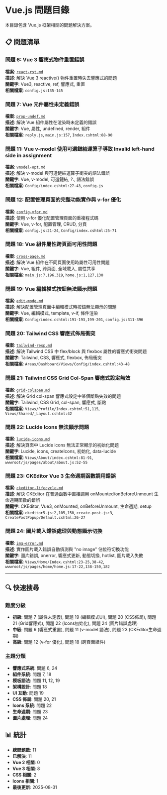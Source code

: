 # Vue.js 問題目錄

本目錄包含 Vue.js 框架相關的問題解決方案。

## 📋 問題清單

### 問題 6: Vue 3 響應式物件重置錯誤
**檔案**: [`react-rst.md`](./react-rst.md)  
**描述**: 解決 Vue 3 reactive() 物件重置時失去響應式的問題  
**關鍵字**: Vue3, reactive, ref, 響應式, 重置  
**相關檔案**: `config.js:135-145`

### 問題 7: Vue 元件屬性未定義錯誤
**檔案**: [`prop-undef.md`](./prop-undef.md)  
**描述**: 解決 Vue 組件屬性在渲染時未定義的錯誤  
**關鍵字**: Vue, 屬性, undefined, render, 組件  
**相關檔案**: `reply.js`, `main.js:157`, `Index.cshtml:88-90`

### 問題 11: Vue v-model 使用可選鏈結運算子導致 Invalid left-hand side in assignment
**檔案**: [`vmodel-opt.md`](./vmodel-opt.md)  
**描述**: 解決 v-model 與可選鏈結運算子衝突的語法錯誤  
**關鍵字**: Vue, v-model, 可選鏈結, ?., 語法錯誤  
**相關檔案**: `Config/index.cshtml:27-43`, `config.js`

### 問題 12: 配置管理頁面的完整功能實作與 v-for 優化
**檔案**: [`config-vfor.md`](./config-vfor.md)  
**描述**: 使用 v-for 優化配置管理頁面的重複程式碼  
**關鍵字**: Vue, v-for, 配置管理, CRUD, 分頁  
**相關檔案**: `config.js:21-24`, `Config/index.cshtml:25-71`

### 問題 18: Vue 組件屬性跨頁面可用性問題
**檔案**: [`cross-page.md`](./cross-page.md)  
**描述**: 解決 Vue 組件在不同頁面使用時屬性可用性問題  
**關鍵字**: Vue, 組件, 跨頁面, 全域載入, 屬性共享  
**相關檔案**: `main.js:7,196,319`, `home.js:1,127,130`

### 問題 19: Vue 編輯模式按鈕無法顯示問題
**檔案**: [`edit-mode.md`](./edit-mode.md)  
**描述**: 解決配置管理頁面中編輯模式時按鈕無法顯示的問題  
**關鍵字**: Vue, 編輯模式, template, v-if, 條件渲染  
**相關檔案**: `Config/index.cshtml:191-193,199-201`, `config.js:311-396`

### 問題 20: Tailwind CSS 響應式佈局衝突
**檔案**: [`tailwind-resp.md`](./tailwind-resp.md)  
**描述**: 解決 Tailwind CSS 中 flex/block 與 flexbox 屬性的響應式衝突問題  
**關鍵字**: Tailwind, CSS, 響應式, flexbox, 佈局衝突  
**相關檔案**: `Areas/Dashboard/Views/Config/index.cshtml:43-48`

### 問題 21: Tailwind CSS Grid Col-Span 響應式設定無效
**檔案**: [`grid-colspan.md`](./grid-colspan.md)  
**描述**: 解決 Grid col-span 響應式設定中某個斷點失效的問題  
**關鍵字**: Tailwind, CSS Grid, col-span, 響應式, 斷點  
**相關檔案**: `Views/Profile/Index.cshtml:51,115`, `Views/Shared/_Layout.cshtml:42`

### 問題 22: Lucide Icons 無法顯示問題
**檔案**: [`lucide-icons.md`](./lucide-icons.md)  
**描述**: 解決頁面中 Lucide icons 無法正常顯示的初始化問題  
**關鍵字**: Lucide, icons, createIcons, 初始化, data-lucide  
**相關檔案**: `Views/About/index.cshtml:81-91`, `wwwroot/js/pages/about/about.js:52-55`

### 問題 23: CKEditor Vue 3 生命週期函數調用錯誤
**檔案**: [`ckeditor-lifecycle.md`](./ckeditor-lifecycle.md)  
**描述**: 解決 CKEditor 在普通函數中直接調用 onMounted/onBeforeUnmount 生命週期函數的錯誤  
**關鍵字**: CKEditor, Vue3, onMounted, onBeforeUnmount, 生命週期, setup  
**相關檔案**: `ckeditor5.js:2,105,150`, `create-post.js:3`, `CreatePostPopup/Default.cshtml:26-27`

### 問題 24: 圖片載入錯誤處理與動態顯示切換
**檔案**: [`img-error.md`](./img-error.md)  
**描述**: 實作圖片載入錯誤自動偵測與 "no image" 佔位符切換功能  
**關鍵字**: 圖片錯誤, onerror, 響應式更新, 動態切換, hotlist, 圖片載入失敗  
**相關檔案**: `Views/Home/Index.cshtml:23-25,38-42`, `wwwroot/js/pages/home/home.js:17-22,138-150,182`

---

## 🔍 快速搜尋

### 難度分級
- **初級**: 問題 7 (屬性未定義), 問題 19 (編輯模式UI), 問題 20 (CSS佈局), 問題 21 (Grid響應式), 問題 22 (Icons初始化), 問題 24 (圖片錯誤處理)
- **中級**: 問題 6 (響應式重置), 問題 11 (v-model 語法), 問題 23 (CKEditor生命週期)
- **高級**: 問題 12 (v-for 優化), 問題 18 (跨頁面組件)

### 主題分類
- **響應式系統**: 問題 6, 24
- **組件系統**: 問題 7, 18
- **模板語法**: 問題 11, 12, 19
- **架構設計**: 問題 18
- **UI 互動**: 問題 19
- **CSS 佈局**: 問題 20, 21
- **Icons 系統**: 問題 22
- **生命週期**: 問題 23
- **圖片處理**: 問題 24

## 📊 統計

- **總問題數**: 11
- **已解決**: 11
- **Vue 2 相關**: 0
- **Vue 3 相關**: 8
- **CSS 相關**: 2
- **Icons 相關**: 1
- **最後更新**: 2025-08-31